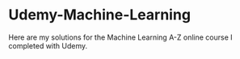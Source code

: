 # Udemy-Machine-Learning
Here are my solutions for the Machine Learning A-Z online course I completed with Udemy.